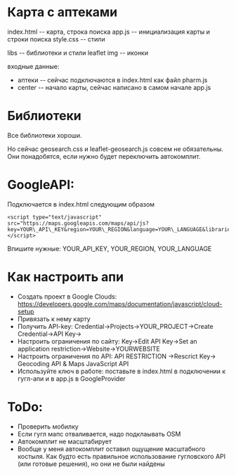 # Карта с аптеками

index.html -- карта, строка поиска
app.js -- инициализация карты и строки поиска
style.css -- стили

libs -- библиотеки и стили leaflet
img -- иконки

входные данные: 
* аптеки -- сейчас подключаются в index.html как файл pharm.js
* center -- начало карты, сейчас написано в самом начале app.js

# Библиотеки

Все библиотеки хороши. 

Но сейчас geosearch.css и leaflet-geosearch.js совсем не обязательны. Они понадобятся, если нужно будет переключить автокомплит.

# GoogleAPI:

Подключается в index.html следующим образом
```
<script type="text/javascript" src="https://maps.googleapis.com/maps/api/js?key=YOUR\_API\_KEY&region=YOUR\_REGION&language=YOUR\_LANGUAGE&libraries=places"></script> 
```
Впишите нужные: YOUR\_API\_KEY, YOUR\_REGION, YOUR\_LANGUAGE


# Как настроить апи

* Создать проект в Google Clouds: https://developers.google.com/maps/documentation/javascript/cloud-setup 
* Привязать к нему карту
* Получить API-key: Credential->Projects->YOUR_PROJECT->Create Credential->API Key->
* Настроить ограничения по сайту: Key->Edit API Key->Set an application restriction->Website->YOURWEBSITE
* Настроить ограничения по API: API RESTRICTION ->Rescrict Key-> Geocoding API & Maps JavaScript API
* Используйте ключ в работе: поставьте в index.html в подключении к гугл-апи и в app.js в GoogleProvider

# ToDo:

* Проверить мобилку
* Если гугл мапс отваливается, надо подклаывать OSM
* Автокомплит не масштабирует
* Вообще у меня автокомплит оставил ощущение масштабного костыля. Как будто есть правильное использование гугловского API (или готовые решения), но они не были найдены